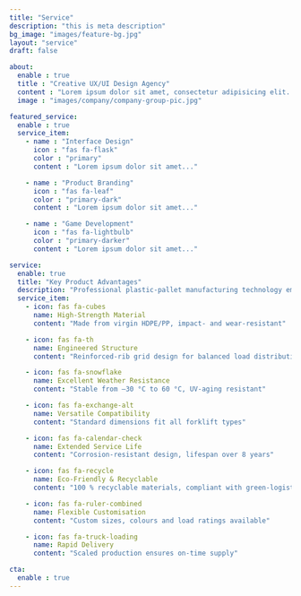 ```yaml
---
title: "Service"
description: "this is meta description"
bg_image: "images/feature-bg.jpg"
layout: "service"
draft: false

about:
  enable : true
  title : "Creative UX/UI Design Agency"
  content : "Lorem ipsum dolor sit amet, consectetur adipisicing elit. Voluptate soluta..."
  image : "images/company/company-group-pic.jpg"

featured_service:
  enable : true
  service_item:
    - name : "Interface Design"
      icon : "fas fa-flask"
      color : "primary"
      content : "Lorem ipsum dolor sit amet..."

    - name : "Product Branding"
      icon : "fas fa-leaf"
      color : "primary-dark"
      content : "Lorem ipsum dolor sit amet..."

    - name : "Game Development"
      icon : "fas fa-lightbulb"
      color : "primary-darker"
      content : "Lorem ipsum dolor sit amet..."

service:
  enable: true
  title: "Key Product Advantages"
  description: "Professional plastic-pallet manufacturing technology empowering efficient logistics operations"
  service_item:
    - icon: fas fa-cubes
      name: High-Strength Material
      content: "Made from virgin HDPE/PP, impact- and wear-resistant"

    - icon: fas fa-th
      name: Engineered Structure
      content: "Reinforced-rib grid design for balanced load distribution"

    - icon: fas fa-snowflake
      name: Excellent Weather Resistance
      content: "Stable from –30 °C to 60 °C, UV-aging resistant"

    - icon: fas fa-exchange-alt
      name: Versatile Compatibility
      content: "Standard dimensions fit all forklift types"

    - icon: fas fa-calendar-check
      name: Extended Service Life
      content: "Corrosion-resistant design, lifespan over 8 years"

    - icon: fas fa-recycle
      name: Eco-Friendly & Recyclable
      content: "100 % recyclable materials, compliant with green-logistics standards"

    - icon: fas fa-ruler-combined
      name: Flexible Customisation
      content: "Custom sizes, colours and load ratings available"

    - icon: fas fa-truck-loading
      name: Rapid Delivery
      content: "Scaled production ensures on-time supply"

cta:
  enable : true
---
```

